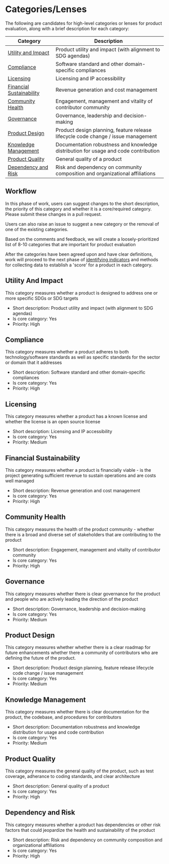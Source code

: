 # Categories/Lenses

The following are candidates for high-level categories or lenses for product evaluation,
along with a brief description for each category:

| Category | Description |
| --- | --- |
| [Utility and Impact](#utility-and-impact) | Product utility and impact (with alignment to SDG agendas) |
| [Compliance](#compliance) | Software standard and other domain-specific compliances |
| [Licensing](#licensing) | Licensing and IP accessibility |
| [Financial Sustainability](#financial-sustainability) | Revenue generation and cost management |
| [Community Health](#community-health) | Engagement, management and vitality of contributor community |
| [Governance](#governance) | Governance, leadership and decision-making |
| [Product Design](#product-design) | Product design planning, feature release lifecycle code change / issue management |
| [Knowledge Management](#knowledge-management) | Documentation robustness and knowledge distribution for usage and code contribution |
| [Product Quality](#product-quality) | General quality of a product |
| [Dependency and Risk](#dependency-and-risk) | Risk and dependency on community composition and organizational affiliations |


## Workflow

In this phase of work, users can suggest changes to the short description, the priority
of this category and whether it is a core/required category. Please submit these changes
in a pull request.

Users can also raise an issue to suggest a new category or the removal of one of the existing
categories.

Based on the comments and feedback, we will create a loosely-prioritized list of 
8-10 categories that are important for product evaluation

After the categories have been agreed upon and have clear definitions, work will proceed to the
next phase of [identifying indicators](indicators.md) and methods for collecting data to establish a 'score' for a product in each category.


## Utility And Impact

This category measures whether a product is designed to address one or more specific SDGs or 
SDG targets

* Short description: Product utility and impact (with alignment to SDG agendas)
* Is core category: Yes
* Priority: High


## Compliance

This category measures whether a product adheres to both technology/software standards as 
well as specific standards for the sector or domain that it addresses

* Short description: Software standard and other domain-specific compliances
* Is core category: Yes
* Priority: High


## Licensing

This category measures whether a product has a known license and whether the license is
an open source license

* Short description: Licensing and IP accessibility
* Is core category: Yes
* Priority: Medium


## Financial Sustainability

This category measures whether a product is financially viable - is the project generating
sufficient revenue to sustain operations and are costs well managed

* Short description: Revenue generation and cost management
* Is core category: Yes
* Priority: High


## Community Health

This category measures the health of the product community - whether there is a broad and 
diverse set of stakeholders that are contributing to the product

* Short description: Engagement, management and vitality of contributor community
* Is core category: Yes
* Priority: High


## Governance

This category measures whether there is clear governance for the product and people who
are actively leading the direction of the product

* Short description: Governance, leadership and decision-making
* Is core category: Yes
* Priority: Medium


## Product Design

This category measures whether whether there is a clear roadmap for future enhancements whether
there a community of contributors who are defining the future of the product.

* Short description: Product design planning, feature release lifecycle code change / issue management 
* Is core category: Yes
* Priority: Medium


## Knowledge Management

This category measures whether there is clear documentation for the product, the codebase, and
procedures for contributors

* Short description: Documentation robustness and knowledge distribution for usage and code contribution
* Is core category: Yes
* Priority: Medium


## Product Quality

This category measures the general quality of the product, such as test coverage, adherance to
coding standards, and clear architecture

* Short description: General quality of a product 
* Is core category: Yes
* Priority: High


## Dependency and Risk

This category measures whether a product has dependencies or other risk factors that could
jeopardize the health and sustainability of the product

* Short description: Risk and dependency on community composition and organizational affiliations
* Is core category: Yes
* Priority: High